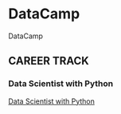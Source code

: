 # DataCamp
DataCamp

## CAREER TRACK

### Data Scientist with Python

[Data Scientist with Python](tracks/career/Data_Scientist_with_Python.md)